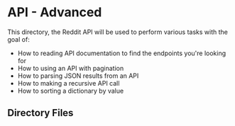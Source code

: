 # API - Advanced
 
This directory, the Reddit API will be used to perform various tasks with the goal of:
   
* How to reading API documentation to find the endpoints you're looking for
* How to using an API with pagination
* How to parsing JSON results from an API
* How to making a recursive API call
* How to sorting a dictionary by value
  
## Directory Files
